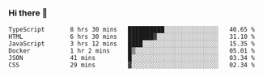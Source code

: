 ### Hi there 👋

<!--START_SECTION:waka-->

```text
TypeScript       8 hrs 30 mins   ██████████░░░░░░░░░░░░░░░   40.65 %
HTML             6 hrs 30 mins   ███████▓░░░░░░░░░░░░░░░░░   31.10 %
JavaScript       3 hrs 12 mins   ████░░░░░░░░░░░░░░░░░░░░░   15.35 %
Docker           1 hr 2 mins     █▒░░░░░░░░░░░░░░░░░░░░░░░   05.01 %
JSON             41 mins         █░░░░░░░░░░░░░░░░░░░░░░░░   03.34 %
CSS              29 mins         ▓░░░░░░░░░░░░░░░░░░░░░░░░   02.34 %
```

<!--END_SECTION:waka-->

<!--
**arlenxuzj/arlenxuzj** is a ✨ _special_ ✨ repository because its `README.md` (this file) appears on your GitHub profile.

Here are some ideas to get you started:

- 🔭 I’m currently working on ...
- 🌱 I’m currently learning ...
- 👯 I’m looking to collaborate on ...
- 🤔 I’m looking for help with ...
- 💬 Ask me about ...
- 📫 How to reach me: ...
- 😄 Pronouns: ...
- ⚡ Fun fact: ...
-->
